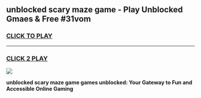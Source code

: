 
## unblocked scary maze game - Play Unblocked Gmaes & Free #31vom
<h3>
<a href="https://news.freeplayer.one?title=unblocked_scary_maze_game&ref=03M">CLICK TO PLAY</a></h3>
<hr>

<h3>
<a href="https://news.freeplayer.one?title=unblocked_scary_maze_game&ref=03M">CLICK 2 PLAY</a>
  
</h3>

<a href="https://news.freeplayer.one?title=unblocked_scary_maze_game&ref=03M"><img src="https://clearcache.store/games.png"></a>


**unblocked scary maze game games unblocked: Your Gateway to Fun and Accessible Online Gaming**
